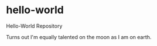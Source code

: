 # hello-world
Hello-World Repository

Turns out I'm equally talented on the moon as I am on earth. 
